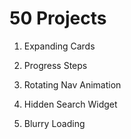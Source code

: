 # 50 Projects

1. Expanding Cards

2. Progress Steps

3. Rotating Nav Animation

4. Hidden Search Widget

5. Blurry Loading
